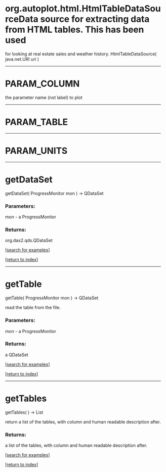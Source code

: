 # org.autoplot.html.HtmlTableDataSourceData source for extracting data from HTML tables.  This has been used
 for looking at real estate sales and weather history.
HtmlTableDataSource( java.net.URI uri )


***
<a name="PARAM_COLUMN"></a>
# PARAM_COLUMN

the parameter name (not label) to plot

***
<a name="PARAM_TABLE"></a>
# PARAM_TABLE



***
<a name="PARAM_UNITS"></a>
# PARAM_UNITS



***
<a name="getDataSet"></a>
# getDataSet
getDataSet( ProgressMonitor mon ) &rarr; QDataSet



### Parameters:
mon - a ProgressMonitor

### Returns:
org.das2.qds.QDataSet


<a href="https://github.com/autoplot/dev/search?q=getDataSet&unscoped_q=getDataSet">[search for examples]</a>

<a href="https://github.com/autoplot/documentation/blob/master/javadoc/index-all.md">[return to index]</a>

***
<a name="getTable"></a>
# getTable
getTable( ProgressMonitor mon ) &rarr; QDataSet

read the table from the file.

### Parameters:
mon - a ProgressMonitor

### Returns:
a QDataSet


<a href="https://github.com/autoplot/dev/search?q=getTable&unscoped_q=getTable">[search for examples]</a>

<a href="https://github.com/autoplot/documentation/blob/master/javadoc/index-all.md">[return to index]</a>

***
<a name="getTables"></a>
# getTables
getTables(  ) &rarr; List

return a list of the tables, with column and human readable description after.

### Returns:
a list of the tables, with column and human readable description after.

<a href="https://github.com/autoplot/dev/search?q=getTables&unscoped_q=getTables">[search for examples]</a>

<a href="https://github.com/autoplot/documentation/blob/master/javadoc/index-all.md">[return to index]</a>

